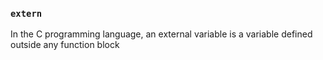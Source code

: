 

### `extern`  
In the C programming language, an external variable is a variable defined outside any function block
